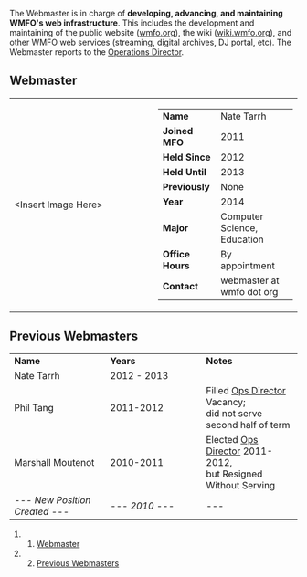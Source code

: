 The Webmaster is in charge of **developing, advancing, and maintaining WMFO's web infrastructure**. This includes the development and maintaining of the public website ([wmfo.org](http://www.wmfo.org "http://www.wmfo.org")), the wiki ([wiki.wmfo.org](https://wiki.wmfo.org/ "https://wiki.wmfo.org")), and other WMFO web services (streaming, digital archives, DJ portal, etc). The Webmaster reports to the [Operations Director](https://wiki.wmfo.org/Executive_Board/Operations_Dept. "Operations Dept.").

Webmaster
---------

<table>
<col width="50%" />
<col width="50%" />
<tbody>
<tr class="odd">
<td align="left">&lt;Insert Image Here&gt;</td>
<td align="left"><table>
<tbody>
<tr class="odd">
<td align="left"><strong>Name</strong></td>
<td align="left">Nate Tarrh</td>
</tr>
<tr class="even">
<td align="left"><strong>Joined MFO</strong></td>
<td align="left">2011</td>
</tr>
<tr class="odd">
<td align="left"><strong>Held Since</strong></td>
<td align="left">2012</td>
</tr>
<tr class="even">
<td align="left"><strong>Held Until</strong></td>
<td align="left">2013</td>
</tr>
<tr class="odd">
<td align="left"><strong>Previously</strong></td>
<td align="left">None</td>
</tr>
<tr class="even">
<td align="left"><strong>Year</strong></td>
<td align="left">2014</td>
</tr>
<tr class="odd">
<td align="left"><strong>Major</strong></td>
<td align="left">Computer Science, Education</td>
</tr>
<tr class="even">
<td align="left"><strong>Office Hours</strong></td>
<td align="left">By appointment</td>
</tr>
<tr class="odd">
<td align="left"><strong>Contact</strong></td>
<td align="left"><script type="text/javascript">
<!--
h='&#x77;&#x6d;&#102;&#x6f;&#46;&#x6f;&#114;&#x67;';a='&#64;';n='&#x77;&#x65;&#98;&#x6d;&#x61;&#x73;&#116;&#x65;&#114;';e=n+a+h;
document.write('<a h'+'ref'+'="ma'+'ilto'+':'+e+'">'+e+'<\/'+'a'+'>');
// -->
</script><noscript>&#x77;&#x65;&#98;&#x6d;&#x61;&#x73;&#116;&#x65;&#114;&#32;&#x61;&#116;&#32;&#x77;&#x6d;&#102;&#x6f;&#32;&#100;&#x6f;&#116;&#32;&#x6f;&#114;&#x67;</noscript></td>
</tr>
</tbody>
</table></td>
</tr>
</tbody>
</table>

Previous Webmasters
-------------------

<table>
<col width="33%" />
<col width="33%" />
<col width="33%" />
<tbody>
<tr class="odd">
<td align="left"><strong>Name</strong></td>
<td align="left"><strong>Years</strong></td>
<td align="left"><strong>Notes</strong></td>
</tr>
<tr class="even">
<td align="left">Nate Tarrh</td>
<td align="left">2012 - 2013</td>
<td align="left"> </td>
</tr>
<tr class="odd">
<td align="left"><p>Phil Tang</p></td>
<td align="left">2011-2012</td>
<td align="left">Filled <a href="https://wiki.wmfo.org/Executive_Board/Operations_Dept." title="Operations Dept.">Ops Director</a> Vacancy;<br /> did not serve second half of term</td>
</tr>
<tr class="even">
<td align="left"><p>Marshall Moutenot</p></td>
<td align="left">2010-2011</td>
<td align="left">Elected <a href="https://wiki.wmfo.org/Executive_Board/Operations_Dept." title="Operations Dept.">Ops Director</a> 2011-2012,<br /> but Resigned Without Serving</td>
</tr>
<tr class="odd">
<td align="left"><em>--- New Position Created ---</em></td>
<td align="left"><em>--- 2010 ---</em></td>
<td align="left"><em>---</em></td>
</tr>
</tbody>
</table>

1.  1. [Webmaster](#Webmaster)
2.  2. [Previous Webmasters](#Previous_Webmasters)

